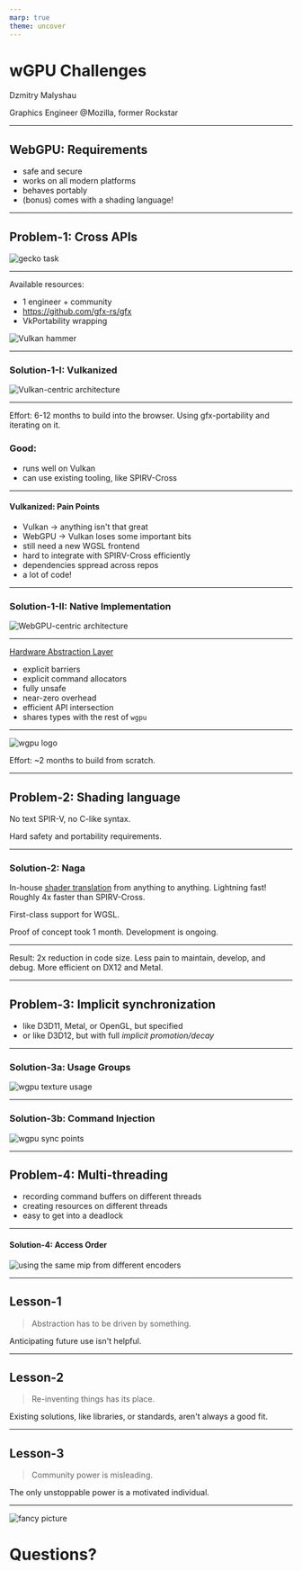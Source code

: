 ```yaml
---
marp: true
theme: uncover
---
```

<!-- footer: '' -->

# wGPU Challenges

Dzmitry Malyshau

Graphics Engineer @Mozilla,
former Rockstar

---
<!-- footer: '' -->

## WebGPU: Requirements

  - safe and secure
  - works on all modern platforms
  - behaves portably
  - (bonus) comes with a shading language!

---
<!-- footer: '' -->

## Problem-1: Cross APIs

![gecko task](WgpuChallenges/wgpu-pre-graph.png)

---
<!-- -->

Available resources:
  - 1 engineer + community
  - https://github.com/gfx-rs/gfx
  - VkPortability wrapping

![Vulkan hammer](WgpuChallenges/khronos-2017-vulkan-alt-cropped.png)

<!-- footer: '
  When all you have is Vulkan, everything looks like a Portability problem.
' -->
---
<!-- footer: '' -->

### Solution-1-I: Vulkanized

![Vulkan-centric architecture](WgpuChallenges/wgpu-old-graph.png)

---
<!-- footer: '' -->

Effort: 6-12 months to build into the browser.
Using gfx-portability and iterating on it.

### Good:
  - runs well on Vulkan
  - can use existing tooling, like SPIRV-Cross

---
<!-- footer: '' -->

#### Vulkanized: Pain Points
  - Vulkan -> anything isn't that great
  - WebGPU -> Vulkan loses some important bits
  - still need a new WGSL frontend
  - hard to integrate with SPIRV-Cross efficiently
  - dependencies sppread across repos
  - a lot of code!

<!-- footer: '
Example: memory placement. Vulkan -> anything has to pretend it works,
but WebGPU -> Vulkan could just use heaps in a restricted way.

Similar example - command pools.
Another example - command buffer reusability.
Important bits lost: compute passes.
' -->

---
<!-- footer: '' -->

### Solution-1-II: Native Implementation

![WebGPU-centric architecture](WgpuChallenges/wgpu-new-graph.png)

---
<!-- footer: '' -->

[Hardware Abstraction Layer](https://github.com/gfx-rs/wgpu/tree/master/wgpu-hal)

- explicit barriers
- explicit command allocators
- fully unsafe
- near-zero overhead
- efficient API intersection
- shares types with the rest of `wgpu`

---
<!-- footer: '' -->

![wgpu logo](WgpuChallenges/wgpu-logo.png)

Effort: ~2 months to build from scratch.

---
<!-- footer: '' -->

## Problem-2: Shading language

No text SPIR-V, no C-like syntax.

Hard safety and portability requirements.

---
<!-- footer: '' -->

### Solution-2: Naga

In-house [shader translation](https://github.com/gfx-rs/naga) from anything to anything.
Lightning fast! Roughly 4x faster than SPIRV-Cross.

First-class support for WGSL.

Proof of concept took 1 month. Development is ongoing.

<!-- footer: '
  Turns out, writing from scratch isnt that difficult!
  Or so it seemed at start.
' -->
---
<!-- footer: '' -->

Result: 2x reduction in code size.
Less pain to maintain, develop, and debug.
More efficient on DX12 and Metal.

---
<!-- footer: '' -->

## Problem-3: Implicit synchronization

- like D3D11, Metal, or OpenGL, but specified
- or like D3D12, but with full *implicit promotion/decay*

---
<!-- footer: '' -->

### Solution-3a: Usage Groups

![wgpu texture usage](WgpuChallenges/wgpu-usages.png)

---
<!-- -->

### Solution-3b: Command Injection

![wgpu sync points](WgpuChallenges/wgpu-sync.png)

<!-- footer: '
  Creating many small command buffers.
' -->
---
<!-- -->

## Problem-4: Multi-threading

- recording command buffers on different threads
- creating resources on different threads
- easy to get into a deadlock

---
<!-- footer: '' -->

#### Solution-4: Access Order

![using the same mip from different encoders](WgpuChallenges/wgpu-sync-order.png)

---
<!-- footer: '' -->

## Lesson-1

> Abstraction has to be driven by something.

Anticipating future use isn't helpful.

---
<!-- footer: '' -->

## Lesson-2

> Re-inventing things has its place.

Existing solutions, like libraries, or standards,
aren't always a good fit.

---
<!-- footer: '' -->

## Lesson-3

> Community power is misleading.

The only unstoppable power is a motivated individual.

---
<!-- footer: '' -->

![fancy picture](WgpuChallenges/grass-field.png)

# Questions?
